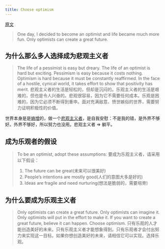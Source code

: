```yaml
---
title: Choose optimism
---
```


[原文](https://stephango.com/optimism)
> One day, I decided to become an optimist and life became much more fun.
> Only optimists can create a great future. 

## 为什么那么多人选择成为悲观主义者
> The life of a pessimist is easy but dreary. The life of an optimist is hard but exciting. Pessimism is easy because it costs nothing. Optimism is hard because it must be constantly reaffirmed. In the face of a hostile, cynical world, it takes effort to show that positivity has merit.
> 悲观主义者的生活是轻松的，但却是沉闷的。乐观主义者的生活是艰难的，但也是令人兴奋的。悲观很容易，因为它不需要任何成本。乐观是困难的，因为它必须不断得到重申。面对充满敌意、愤世嫉俗的世界，需要努力证明积极性的价值。

世界本身是是[熵增](../../../2-mind/terms/entropy-increase.md)的，做一个[悲观主义者](../../../2-mind/terms/pessimism.md)，是自我安慰：不是我的错，是外界不够好。外界不够好，所以努力也没用。悲观主义者 => 躺平。

## 成为乐观者的假设
> To be an optimist, adopt these assumptions:
> 要成为乐观主义者，请采用以下假设：
> 1. The future can be great(未来可以很美好)
> 2. People’s intentions are mostly good(人们的意图大多是好的)
> 3. Ideas are fragile and need nurturing(想法是脆弱的，需要培育)

## 为什么要成为乐观主义者
> Only optimists can create a great future. Only optimists can imagine it. Only optimists will put in the effort to make it. If you want to create a great future, believe it can happen. Choose optimism.
> 只有乐观的人才能创造美好的未来。只有乐观主义者才能想象得到。只有乐观者才会付出努力来实现这一目标。如果你想创造美好的未来，请相信它可以实现。选择乐观。
